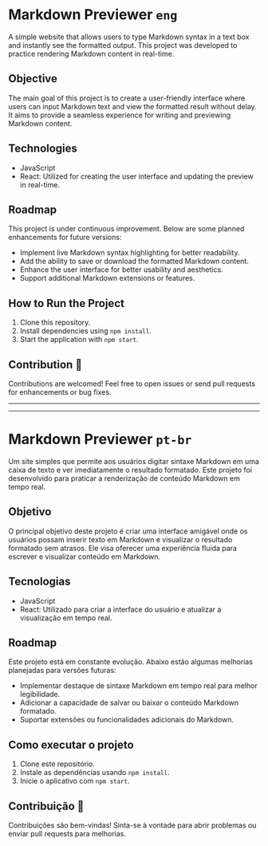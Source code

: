 # Markdown Previewer `eng`

A simple website that allows users to type Markdown syntax in a text box and instantly see the formatted output. This project was developed to practice rendering Markdown content in real-time.

## Objective

The main goal of this project is to create a user-friendly interface where users can input Markdown text and view the formatted result without delay. It aims to provide a seamless experience for writing and previewing Markdown content.

## Technologies
- JavaScript
- React: Utilized for creating the user interface and updating the preview in real-time.
  
## Roadmap 
This project is under continuous improvement. Below are some planned enhancements for future versions:

- Implement live Markdown syntax highlighting for better readability.
- Add the ability to save or download the formatted Markdown content.
- Enhance the user interface for better usability and aesthetics.
- Support additional Markdown extensions or features.

## How to Run the Project
1. Clone this repository.
2. Install dependencies using `npm install`.
3. Start the application with `npm start`.

## Contribution 📌
Contributions are welcomed! Feel free to open issues or send pull requests for enhancements or bug fixes.

***
***

# Markdown Previewer `pt-br`

Um site simples que permite aos usuários digitar sintaxe Markdown em uma caixa de texto e ver imediatamente o resultado formatado. Este projeto foi desenvolvido para praticar a renderização de conteúdo Markdown em tempo real.

## Objetivo 

O principal objetivo deste projeto é criar uma interface amigável onde os usuários possam inserir texto em Markdown e visualizar o resultado formatado sem atrasos. Ele visa oferecer uma experiência fluida para escrever e visualizar conteúdo em Markdown.

## Tecnologias 
- JavaScript
- React: Utilizado para criar a interface do usuário e atualizar a visualização em tempo real.

## Roadmap 
Este projeto está em constante evolução. Abaixo estão algumas melhorias planejadas para versões futuras:

- Implementar destaque de sintaxe Markdown em tempo real para melhor legibilidade.
- Adicionar a capacidade de salvar ou baixar o conteúdo Markdown formatado.
- Suportar extensões ou funcionalidades adicionais do Markdown.

## Como executar o projeto 
1. Clone este repositório.
2. Instale as dependências usando `npm install`.
3. Inicie o aplicativo com `npm start`.

## Contribuição 📌
Contribuições são bem-vindas! Sinta-se à vontade para abrir problemas ou enviar pull requests para melhorias.

